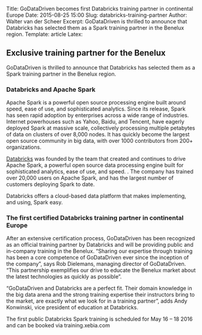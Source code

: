 Title: GoDataDriven becomes first Databricks training partner in continental Europe
Date: 2015-08-25 15:00
Slug: databricks-training-partner
Author: Walter van der Scheer
Excerpt: GoDataDriven is thrilled to announce that Databricks has selected them as a Spark training partner in the Benelux region.
Template: article
Latex:

## Exclusive training partner for the Benelux

<span class="lead">GoDataDriven is thrilled to announce that Databricks has selected them as a Spark training partner in the Benelux region.
</span>

### Databricks and Apache Spark

Apache Spark is a powerful open source processing engine built around speed, ease of use, and sophisticated analytics. Since its release, Spark has seen rapid adoption by enterprises across a wide range of industries. Internet powerhouses such as Yahoo, Baidu, and Tencent, have eagerly deployed Spark at massive scale, collectively processing multiple petabytes of data on clusters of over 8,000 nodes. It has quickly become the largest open source community in big data, with over 1000 contributors from 200+ organizations.

[Databricks](www.databricks.com) was founded by the team that created and continues to drive Apache Spark, a powerful open source data processing engine built for sophisticated analytics, ease of use, and speed. . The company has trained over 20,000 users on Apache Spark, and has the largest number of customers deploying Spark to date.

Databricks offers a cloud-based data platform that makes implementing, and using, Spark easy.

### The first certified Databricks training partner in continental Europe

After an extensive certification process, GoDataDriven has been recognized as an official training partner by Databricks and will be providing public and in-company training in the Benelux. “Sharing our expertise through training has been a core competence of GoDataDriven ever since the inception of the company”, says Rob Dielemans, managing director of GoDataDriven. “This partnership exemplifies our drive to educate the Benelux market about the latest technologies as quickly as possible”.

“GoDataDriven and Databricks are a perfect fit. Their domain knowledge in the big data arena and the strong training expertise their instructors bring to the market, are exactly what we look for in a training partner”, adds Andy Konwinski, vice president of education at Databricks.

The first public Databricks Spark training is scheduled for May 16 – 18 2016 and can be booked via training.xebia.com
